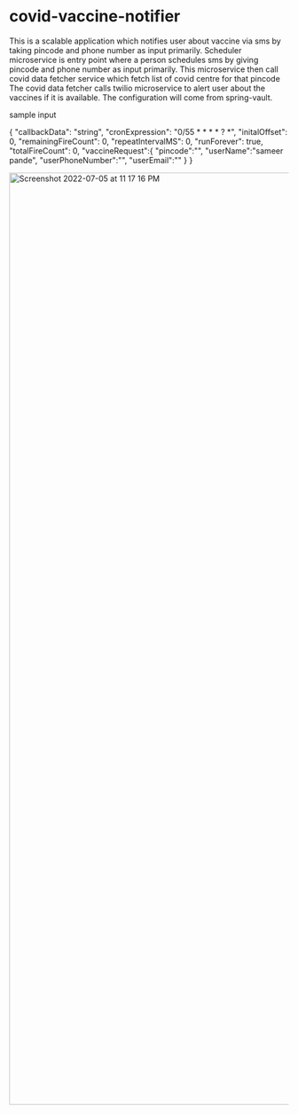 # covid-vaccine-notifier
This is a scalable application which notifies user about vaccine via sms by taking pincode and phone number as input primarily. 
Scheduler microservice is entry point where a person schedules sms  by giving pincode and phone number as input primarily.
This microservice then call covid data fetcher service which fetch list of covid centre for that pincode
The covid data fetcher calls twilio microservice to alert user about the vaccines if it is available.
The configuration will come from spring-vault.

sample input 

{
  "callbackData": "string",
  "cronExpression": "0/55 * * * * ? *",
  "initalOffset": 0,
  "remainingFireCount": 0,
  "repeatIntervalMS": 0,
  "runForever": true,
  "totalFireCount": 0,
  "vaccineRequest":{
 "pincode":"",
 "userName":"sameer pande",
 "userPhoneNumber":"",
 "userEmail":""
  }
}

<img width="1680" alt="Screenshot 2022-07-05 at 11 17 16 PM" src="https://user-images.githubusercontent.com/20887384/177386277-ded506e4-7bf1-4ced-bebf-a9f1c3322710.png">
